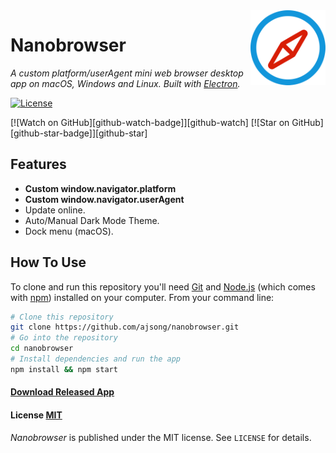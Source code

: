 <img src="assets/icons/icon/512x512.png" alt="logo" height="120" align="right" />

# Nanobrowser

*A custom platform/userAgent mini web browser desktop app on macOS, Windows and Linux. Built with [Electron](https://github.com/atom/electron).*

[![License](http://img.shields.io/badge/Licence-MIT-brightgreen.svg)](LICENSE)

[![Watch on GitHub][github-watch-badge]][github-watch]
[![Star on GitHub][github-star-badge]][github-star]

## Features

- **Custom window.navigator.platform**
- **Custom window.navigator.userAgent**
- Update online.
- Auto/Manual Dark Mode Theme.
- Dock menu (macOS).

## How To Use

To clone and run this repository you'll need [Git](https://git-scm.com) and [Node.js](https://nodejs.org/en/download/) (which comes with [npm](https://www.npmjs.com/)) installed on your computer. From your command line:

``` bash
# Clone this repository
git clone https://github.com/ajsong/nanobrowser.git
# Go into the repository
cd nanobrowser
# Install dependencies and run the app
npm install && npm start
```
#### [Download Released App](https://github.com/ajsong/nanobrowser/releases)

#### License [MIT](LICENSE)

*Nanobrowser* is published under the MIT license. See `LICENSE` for details.
